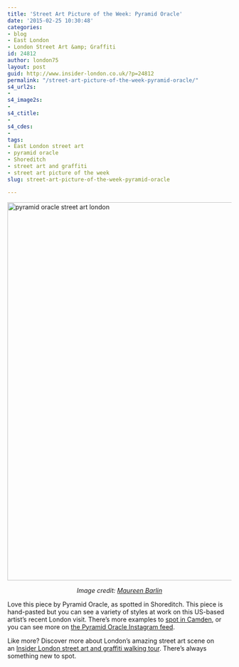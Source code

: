 ```yaml
---
title: 'Street Art Picture of the Week: Pyramid Oracle'
date: '2015-02-25 10:30:48'
categories:
- blog
- East London
- London Street Art &amp; Graffiti
id: 24812
author: london75
layout: post
guid: http://www.insider-london.co.uk/?p=24812
permalink: "/street-art-picture-of-the-week-pyramid-oracle/"
s4_url2s:
- 
s4_image2s:
- 
s4_ctitle:
- 
s4_cdes:
- 
tags:
- East London street art
- pyramid oracle
- Shoreditch
- street art and graffiti
- street art picture of the week
slug: street-art-picture-of-the-week-pyramid-oracle

---
```

<img class="aligncenter wp-image-24814 size-full" src="http://www.insider-london.co.uk/wp-content/uploads/2015/02/pyramid-oracle_mini.jpg" alt="pyramid oracle street art london" width="569" height="850" />

<p style="text-align: center;">
  <em>Image credit: <a href="www.flickr.com/photos/maureen_barlin/16620468321" target="_blank">Maureen Barlin</a></em>
</p>

Love this piece by Pyramid Oracle, as spotted in Shoreditch. This piece is hand-pasted but you can see a variety of styles at work on this US-based artist&#8217;s recent London visit. There&#8217;s more examples to <a href="http://www.insider-london.co.uk/2015/01/28/street-art-pictures-of-the-week-camden-market/" target="_blank">spot in Camden</a>, or you can see more on <a href="https://instagram.com/pyramidoracle/" target="_blank">the Pyramid Oracle Instagram feed</a>.

Like more? Discover more about London&#8217;s amazing street art scene on an <a href="http://www.insider-london.co.uk/london-graffiti-artists-walking-tours/" target="_blank">Insider London street art and graffiti walking tour</a>. There&#8217;s always something new to spot.